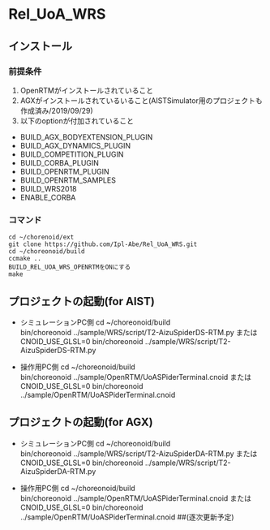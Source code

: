 # Rel_UoA_WRS

## インストール  
### 前提条件  
1. OpenRTMがインストールされていること  
2. AGXがインストールされているいること(AISTSimulator用のプロジェクトも作成済み/2019/09/29)  
3. 以下のoptionが付加されていること  
* BUILD_AGX_BODYEXTENSION_PLUGIN  
* BUILD_AGX_DYNAMICS_PLUGIN  
* BUILD_COMPETITION_PLUGIN  
* BUILD_CORBA_PLUGIN  
* BUILD_OPENRTM_PLUGIN  
* BUILD_OPENRTM_SAMPLES  
* BUILD_WRS2018  
* ENABLE_CORBA  






### コマンド
    cd ~/chorenoid/ext   
    git clone https://github.com/Ipl-Abe/Rel_UoA_WRS.git  
    cd ~/choreonoid/build   
    ccmake ..   
    BUILD_REL_UOA_WRS_OPENRTMをONにする  
    make   
    
## プロジェクトの起動(for AIST)
* シミュレーションPC側
    cd ~/choreonoid/build   
    bin/choreonoid ../sample/WRS/script/T2-AizuSpiderDS-RTM.py 
    または
    CNOID_USE_GLSL=0 bin/choreonoid ../sample/WRS/script/T2-AizuSpiderDS-RTM.py

* 操作用PC側
    cd ~/choreonoid/build   
    bin/choreonoid ../sample/OpenRTM/UoASPiderTerminal.cnoid 
    または
    CNOID_USE_GLSL=0 bin/choreonoid ../sample/OpenRTM/UoASPiderTerminal.cnoid

## プロジェクトの起動(for AGX)
* シミュレーションPC側
    cd ~/choreonoid/build   
    bin/choreonoid ../sample/WRS/script/T2-AizuSpiderDA-RTM.py 
    または
    CNOID_USE_GLSL=0 bin/choreonoid ../sample/WRS/script/T2-AizuSpiderDA-RTM.py
    
* 操作用PC側
    cd ~/choreonoid/build   
    bin/choreonoid ../sample/OpenRTM/UoASPiderTerminal.cnoid 
    または
    CNOID_USE_GLSL=0 bin/choreonoid ../sample/OpenRTM/UoASPiderTerminal.cnoid
##(逐次更新予定)
